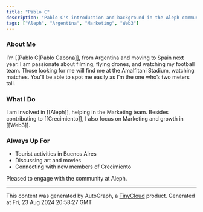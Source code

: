 ```yaml
---
title: "Pablo C"
description: "Pablo C's introduction and background in the Aleph community."
tags: ["Aleph", "Argentina", "Marketing", "Web3"]
---
```


### About Me
I’m [[Pablo C|Pablo Cabona]], from Argentina and moving to Spain next year. I am passionate about filming, flying drones, and watching my football team. Those looking for me will find me at the Amalfitani Stadium, watching matches. You'll be able to spot me easily as I’m the one who’s two meters tall.

### What I Do
I am involved in [[Aleph]], helping in the Marketing team. Besides contributing to [[Crecimiento]], I also focus on Marketing and growth in [[Web3]].

### Always Up For
- Tourist activities in Buenos Aires
- Discussing art and movies
- Connecting with new members of Crecimiento

Pleased to engage with the community at Aleph.

---
This content was generated by AutoGraph, a [TinyCloud](https://tinycloud.xyz/) product.
Generated at Fri, 23 Aug 2024 20:58:27 GMT